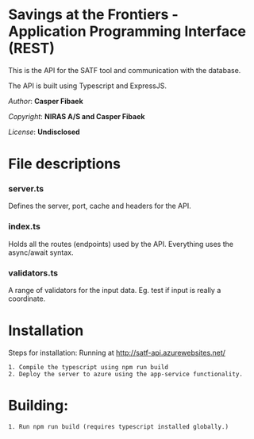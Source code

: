 # Savings at the Frontiers - Application Programming Interface (REST)

This is the API for the SATF tool and communication with the database.

The API is built using Typescript and ExpressJS.

_Author_: **Casper Fibaek**

_Copyright_: **NIRAS A/S and Casper Fibaek**

_License_: **Undisclosed**

# File descriptions

### **server.ts**

Defines the server, port, cache and headers for the API.

### **index.ts**

Holds all the routes (endpoints) used by the API. Everything uses the async/await syntax.

### **validators.ts**

A range of validators for the input data. Eg. test if input is really a coordinate.

# Installation

Steps for installation:
Running at http://satf-api.azurewebsites.net/

    1. Compile the typescript using npm run build
    2. Deploy the server to azure using the app-service functionality.

# Building:

    1. Run npm run build (requires typescript installed globally.)
